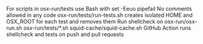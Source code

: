 For scripts in osx-run/tests use Bash with set -Eeuo pipefail
No comments allowed in any code
osx-run/tests/run-tests.sh creates isolated HOME and OSX_ROOT for each test and removes them
Run shellcheck on osx-run/osx-run.sh osx-run/tests/*.sh squid-cache/squid-cache.sh
GitHub Action runs shellcheck and tests on push and pull requests
